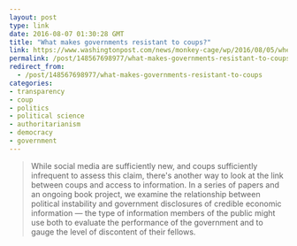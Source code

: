 ```yaml
---
layout: post
type: link
date: 2016-08-07 01:30:28 GMT
title: "What makes governments resistant to coups?"
link: https://www.washingtonpost.com/news/monkey-cage/wp/2016/08/05/where-are-coups-more-likely-to-occur-heres-what-we-found-after-looking-at-125-countries/
permalink: /post/148567698977/what-makes-governments-resistant-to-coups
redirect_from: 
  - /post/148567698977/what-makes-governments-resistant-to-coups
categories:
- transparency
- coup
- politics
- political science
- authoritarianism
- democracy
- government
---
```


<p><blockquote>While social media are sufficiently new, and coups sufficiently infrequent to assess this claim, there's another way to look at the link between coups and access to information. In a series of papers and an ongoing book project, we examine the relationship between political instability and government disclosures of credible economic information — the type of information members of the public might use both to evaluate the performance of the government and to gauge the level of discontent of their fellows.</blockquote></p>